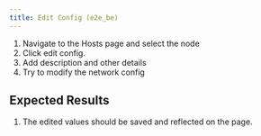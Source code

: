 ```yaml
---
title: Edit Config (e2e_be)
---
```

1. Navigate to the Hosts page and select the node
2. Click edit config.
3. Add description and other details
4. Try to modify the network config

## Expected Results
1. The edited values should be saved and reflected on the page.	
